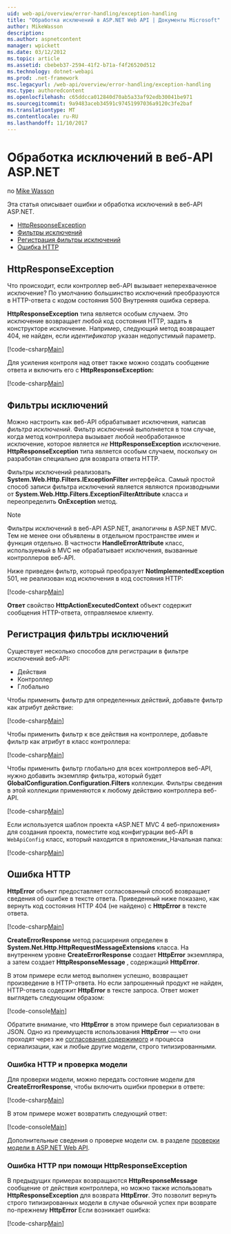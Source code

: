 ```yaml
---
uid: web-api/overview/error-handling/exception-handling
title: "Обработка исключений в ASP.NET Web API | Документы Microsoft"
author: MikeWasson
description: 
ms.author: aspnetcontent
manager: wpickett
ms.date: 03/12/2012
ms.topic: article
ms.assetid: cbebeb37-2594-41f2-b71a-f4f26520d512
ms.technology: dotnet-webapi
ms.prod: .net-framework
msc.legacyurl: /web-api/overview/error-handling/exception-handling
msc.type: authoredcontent
ms.openlocfilehash: c65ddcca012840d70ab5a33af92edb30041be971
ms.sourcegitcommit: 9a9483aceb34591c97451997036a9120c3fe2baf
ms.translationtype: MT
ms.contentlocale: ru-RU
ms.lasthandoff: 11/10/2017
---
```

<a name="exception-handling-in-aspnet-web-api"></a>Обработка исключений в веб-API ASP.NET
====================
по [Mike Wasson](https://github.com/MikeWasson)

Эта статья описывает ошибки и обработка исключений в веб-API ASP.NET.

- [HttpResponseException](#httpresponserexception)
- [Фильтры исключений](#exception_filters)
- [Регистрация фильтры исключений](#registering_exception_filters)
- [Ошибка HTTP](#httperror)

<a id="httpresponserexception"></a>
## <a name="httpresponseexception"></a>HttpResponseException

Что происходит, если контроллер веб-API вызывает неперехваченное исключение? По умолчанию большинство исключений преобразуются в HTTP-ответа с кодом состояния 500 Внутренняя ошибка сервера.

**HttpResponseException** типа является особым случаем. Это исключение возвращает любой код состояния HTTP, задать в конструкторе исключение. Например, следующий метод возвращает 404, не найден, если *идентификатор* указан недопустимый параметр.

[!code-csharp[Main](exception-handling/samples/sample1.cs)]

Для усиления контроля над ответ также можно создать сообщение ответа и включить его с **HttpResponseException:** 

[!code-csharp[Main](exception-handling/samples/sample2.cs)]

<a id="exception_filters"></a>
## <a name="exception-filters"></a>Фильтры исключений

Можно настроить как веб-API обрабатывает исключения, написав *фильтра исключений*. Фильтр исключений выполняется в том случае, когда метод контроллера вызывает любой необработанное исключение, которое является *не* **HttpResponseException** исключение. **HttpResponseException** типа является особым случаем, поскольку он разработан специально для возврата ответа HTTP.

Фильтры исключений реализовать **System.Web.Http.Filters.IExceptionFilter** интерфейса. Самый простой способ записи фильтра исключений является являются производными от **System.Web.Http.Filters.ExceptionFilterAttribute** класса и переопределить **OnException** метод.

> [!NOTE]
> Фильтры исключений в веб-API ASP.NET, аналогичны в ASP.NET MVC. Тем не менее они объявлены в отдельном пространстве имен и функция отдельно. В частности **HandleErrorAttribute** класс, используемый в MVC не обрабатывает исключения, вызванные контроллеров веб-API.


Ниже приведен фильтр, который преобразует **NotImplementedException** 501, не реализован код исключения в код состояния HTTP:

[!code-csharp[Main](exception-handling/samples/sample3.cs)]

**Ответ** свойство **HttpActionExecutedContext** объект содержит сообщения HTTP-ответа, отправляемое клиенту.

<a id="registering_exception_filters"></a>
## <a name="registering-exception-filters"></a>Регистрация фильтры исключений

Существует несколько способов для регистрации в фильтре исключений веб-API:

- Действия
- Контроллер
- Глобально

Чтобы применить фильтр для определенных действий, добавьте фильтр как атрибут действие:

[!code-csharp[Main](exception-handling/samples/sample4.cs)]

Чтобы применить фильтр к все действия на контроллере, добавьте фильтр как атрибут в класс контроллера:

[!code-csharp[Main](exception-handling/samples/sample5.cs)]

Чтобы применить фильтр глобально для всех контроллеров веб-API, нужно добавить экземпляр фильтра, который будет **GlobalConfiguration.Configuration.Filters** коллекции. Фильтры сведения в этой коллекции применяются к любому действию контроллера веб-API.

[!code-csharp[Main](exception-handling/samples/sample6.cs)]

Если используется шаблон проекта «ASP.NET MVC 4 веб-приложения» для создания проекта, поместите код конфигурации веб-API в `WebApiConfig` класс, который находится в приложении\_Начальная папка:

[!code-csharp[Main](exception-handling/samples/sample7.cs?highlight=5)]

<a id="httperror"></a>
## <a name="httperror"></a>Ошибка HTTP

**HttpError** объект предоставляет согласованный способ возвращает сведения об ошибке в тексте ответа. Приведенный ниже показано, как вернуть код состояния HTTP 404 (не найдено) с **HttpError** в тексте ответа.

[!code-csharp[Main](exception-handling/samples/sample8.cs)]

**CreateErrorResponse** метод расширения определен в **System.Net.Http.HttpRequestMessageExtensions** класса. На внутреннем уровне **CreateErrorResponse** создает **HttpError** экземпляра, а затем создает **HttpResponseMessage** , содержащий **HttpError**.

В этом примере если метод выполнен успешно, возвращает произведение в HTTP-ответа. Но если запрошенный продукт не найден, HTTP-ответа содержит **HttpError** в тексте запроса. Ответ может выглядеть следующим образом:

[!code-console[Main](exception-handling/samples/sample9.cmd)]

Обратите внимание, что **HttpError** в этом примере был сериализован в JSON. Одно из преимуществ использования **HttpError** — что они проходят через же [согласования содержимого](../formats-and-model-binding/content-negotiation.md) и процесса сериализации, как и любые другие модели, строго типизированными.

### <a name="httperror-and-model-validation"></a>Ошибка HTTP и проверка модели

Для проверки модели, можно передать состояние модели для **CreateErrorResponse**, чтобы включить ошибки проверки в ответе:

[!code-csharp[Main](exception-handling/samples/sample10.cs)]

В этом примере может возвратить следующий ответ:

[!code-console[Main](exception-handling/samples/sample11.cmd)]

Дополнительные сведения о проверке модели см. в разделе [проверки модели в ASP.NET Web API](../formats-and-model-binding/model-validation-in-aspnet-web-api.md).

### <a name="using-httperror-with-httpresponseexception"></a>Ошибка HTTP при помощи HttpResponseException

В предыдущих примерах возвращаются **HttpResponseMessage** сообщение от действия контроллера, но можно также использовать **HttpResponseException** для возврата **HttpError**. Это позволит вернуть строго типизированных модели в случае обычной успех при возврате по-прежнему **HttpError** Если возникает ошибка:

[!code-csharp[Main](exception-handling/samples/sample12.cs)]
